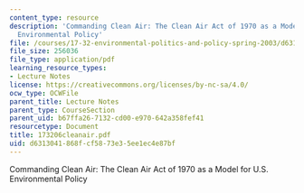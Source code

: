```yaml
---
content_type: resource
description: 'Commanding Clean Air: The Clean Air Act of 1970 as a Model for U.S.
  Environmental Policy'
file: /courses/17-32-environmental-politics-and-policy-spring-2003/d6313041868fcf5873e35ee1ec4e87bf_173206cleanair.pdf
file_size: 256036
file_type: application/pdf
learning_resource_types:
- Lecture Notes
license: https://creativecommons.org/licenses/by-nc-sa/4.0/
ocw_type: OCWFile
parent_title: Lecture Notes
parent_type: CourseSection
parent_uid: b67ffa26-7132-cd00-e970-642a358fef41
resourcetype: Document
title: 173206cleanair.pdf
uid: d6313041-868f-cf58-73e3-5ee1ec4e87bf
---
```

Commanding Clean Air: The Clean Air Act of 1970 as a Model for U.S. Environmental Policy